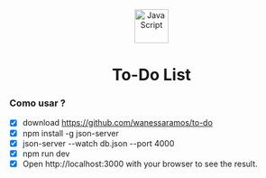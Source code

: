 <div align="center">
   <img align="center" alt="JavaScript" height="60" width="60" src="https://cdn.jsdelivr.net/gh/devicons/devicon@latest/icons/nextjs/nextjs-original.svg"/> 
  
  <h1>To-Do List</h1>
  <div align="start" style="display:inline_block">
  <h3>Como usar ?</h3>

- [x] download https://github.com/wanessaramos/to-do
- [x] npm install -g json-server
- [x] json-server --watch db.json --port 4000 
- [x] npm run dev
- [x] Open http://localhost:3000 with your browser to see the result.
  </div> 
</div>
